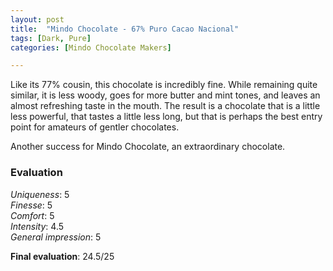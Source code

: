 ```yaml
---
layout: post
title:  "Mindo Chocolate - 67% Puro Cacao Nacional"
tags: [Dark, Pure] 
categories: [Mindo Chocolate Makers]

---
```



Like its 77% cousin, this chocolate is incredibly fine. While remaining quite similar, it is less woody, goes for more butter and mint tones, and leaves an almost refreshing taste in the mouth. The result is a chocolate that is a little less powerful, that tastes a little less long, but that is perhaps the best entry point for amateurs of gentler chocolates.

Another success for Mindo Chocolate, an extraordinary chocolate.


### Evaluation

_Uniqueness_: 5  
_Finesse_: 5  
_Comfort_: 5  
_Intensity_: 4.5  
_General impression_: 5

**Final evaluation**: 24.5/25